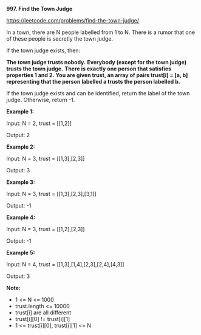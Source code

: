**997. Find the Town Judge**

https://leetcode.com/problems/find-the-town-judge/

In a town, there are N people labelled from 1 to N.  There is a rumor that one of these people is secretly the town judge.

If the town judge exists, then:

**The town judge trusts nobody.**
**Everybody (except for the town judge) trusts the town judge.**
**There is exactly one person that satisfies properties 1 and 2.**
**You are given trust, an array of pairs trust[i] = [a, b] representing that the person labelled a trusts the person labelled b.**

If the town judge exists and can be identified, return the label of the town judge.  Otherwise, return -1.

 

**Example 1:**

Input: N = 2, trust = [[1,2]]

Output: 2

**Example 2:**

Input: N = 3, trust = [[1,3],[2,3]]

Output: 3

**Example 3:**

Input: N = 3, trust = [[1,3],[2,3],[3,1]]

Output: -1

**Example 4:**

Input: N = 3, trust = [[1,2],[2,3]]

Output: -1

**Example 5:**

Input: N = 4, trust = [[1,3],[1,4],[2,3],[2,4],[4,3]]

Output: 3
 

**Note:**

- 1 <= N <= 1000
- trust.length <= 10000
- trust[i] are all different
- trust[i][0] != trust[i][1]
- 1 <= trust[i][0], trust[i][1] <= N